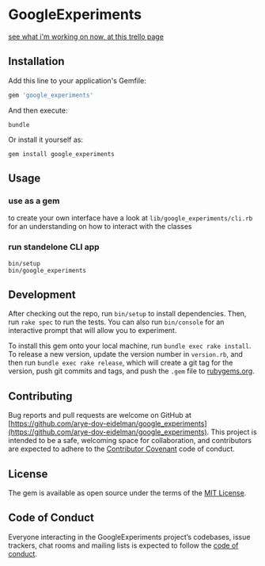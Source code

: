 # GoogleExperiments

[see what i'm working on now, at this trello page](https://trello.com/b/PQYP8nkc/cli-project)

## Installation

Add this line to your application's Gemfile:

```ruby
gem 'google_experiments'
```

And then execute:

    bundle

Or install it yourself as:

    gem install google_experiments

## Usage

### use as a gem

to create your own interface have a look at `lib/google_experiments/cli.rb`
for an understanding on how to interact with the classes

### run standelone CLI app

    bin/setup
    bin/google_experiments

## Development

After checking out the repo, run `bin/setup` to install dependencies. Then, run `rake spec` to run the tests. You can also run `bin/console` for an interactive prompt that will allow you to experiment.

To install this gem onto your local machine, run `bundle exec rake install`. To release a new version, update the version number in `version.rb`, and then run `bundle exec rake release`, which will create a git tag for the version, push git commits and tags, and push the `.gem` file to [rubygems.org](https://rubygems.org).

## Contributing

Bug reports and pull requests are welcome on GitHub at [https://github.com/arye-dov-eidelman/google_experiments](https://github.com/arye-dov-eidelman/google_experiments). This project is intended to be a safe, welcoming space for collaboration, and contributors are expected to adhere to the [Contributor Covenant](http://contributor-covenant.org) code of conduct.

## License

The gem is available as open source under the terms of the [MIT License](https://opensource.org/licenses/MIT).

## Code of Conduct

Everyone interacting in the GoogleExperiments project’s codebases, issue trackers, chat rooms and mailing lists is expected to follow the [code of conduct](https://github.com/arye-dov-eidelman/google_experiments/blob/master/CODE_OF_CONDUCT.md).
